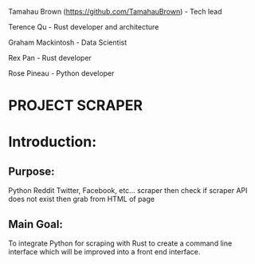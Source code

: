 Tamahau Brown (https://github.com/TamahauBrown) - Tech lead

Terence Qu - Rust developer and architecture

Graham Mackintosh - Data Scientist

Rex Pan - Rust developer

Rose Pineau - Python developer

# PROJECT SCRAPER

# Introduction:

## Purpose:

Python Reddit Twitter, Facebook, etc… scraper then check if scraper API does not exist then grab from HTML of page

## Main Goal:

To integrate Python for scraping with Rust to create a command line interface which will be improved into a front end interface.
